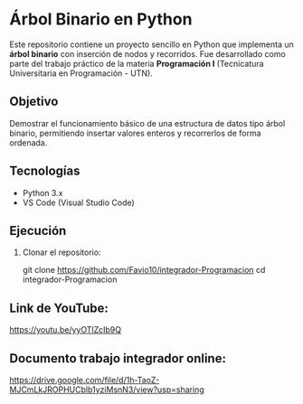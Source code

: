 # Árbol Binario en Python

Este repositorio contiene un proyecto sencillo en Python que implementa un **árbol binario** con inserción de nodos y recorridos. Fue desarrollado como parte del trabajo práctico de la materia **Programación I** (Tecnicatura Universitaria en Programación - UTN).

## Objetivo

Demostrar el funcionamiento básico de una estructura de datos tipo árbol binario, permitiendo insertar valores enteros y recorrerlos de forma ordenada.

## Tecnologías

- Python 3.x
- VS Code (Visual Studio Code)

##  Ejecución

1. Clonar el repositorio:

   git clone https://github.com/Favio10/integrador-Programacion
   cd integrador-Programacion

## Link de YouTube:

https://youtu.be/yyOTlZcIb9Q

## Documento trabajo integrador online:

https://drive.google.com/file/d/1h-TaoZ-MJCmLkJROPHUCblb1yziMsnN3/view?usp=sharing
